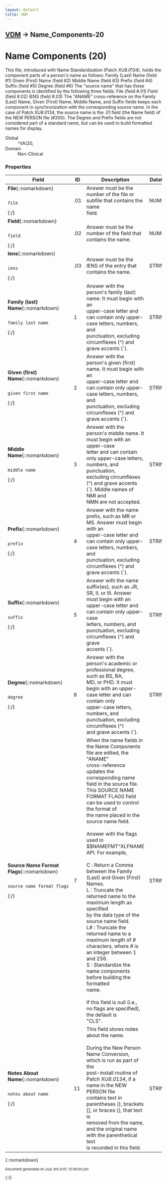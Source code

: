 ```yaml
---
layout: default
title: VDM
---
```


## [VDM](TableOfContents) &#8594; Name_Components-20
# Name Components (20)
This file, introduced with Name Standardization (Patch XU*8.0*134), holds the component parts of a person's name as follows:     Family (Last) Name (field #1)   Given (First) Name (field #2)   Middle Name (field #3)    Prefix (field #4)   Suffix (field #5)   Degree (field #6)   The "source name" that has these components is identified by the following three fields:                                                          File (field #.01)   Field (field #.02)   IENS (field #.03)   The "ANAME" cross-reference on the Family (Last) Name, Given (First) Name, Middle Name, and Suffix fields keeps each component in synchronization with the corresponding source name. In the case of Patch XU*8.0*134, the source name is the .01 field (the Name field) of the NEW PERSON file (#200).   The Degree and Prefix fields are not considered part of a standard name, but can be used to build formatted names for display.

<dl>
<dt>Global</dt><dd>^VA(20,</dd>
<dt>Domain</dt><dd>Non-Clinical</dd>
</dl>

### Properties

Field | ID | Description | Datatype | Attributes | Range
--- | --- | --- | --- | --- | ---
**File**{::nomarkdown}<pre><code>  file</code></pre>{:/} | .01 | Answer must be the number of the file or subfile that contains the name<br/>field. | NUMERIC | INDEXED<br/>REQUIRED | 
**Field**{::nomarkdown}<pre><code>  field</code></pre>{:/} | .02 | Answer must be the number of the field that contains the name. | NUMERIC | REQUIRED | 
**Iens**{::nomarkdown}<pre><code>  iens</code></pre>{:/} | .03 | Answer must be the IENS of the entry that contains the name. | STRING | REQUIRED | 
**Family (last) Name**{::nomarkdown}<pre><code>  family_last_name</code></pre>{:/} | 1 | Answer with the person's family (last) name. It must begin with an<br/>upper-case letter and can contain only upper-case letters, numbers, and<br/>punctuation, excluding circumflexes (^) and grave accents (`). | STRING | REQUIRED | 
**Given (first) Name**{::nomarkdown}<pre><code>  given_first_name</code></pre>{:/} | 2 | Answer with the person's given (first) name. It must begin with an<br/>upper-case letter and can contain only upper-case letters, numbers, and<br/>punctuation, excluding circumflexes (^) and grave accents (`). | STRING | REQUIRED | 
**Middle Name**{::nomarkdown}<pre><code>  middle_name</code></pre>{:/} | 3 | Answer with the person's middle name. It must begin with an upper-case<br/>letter and can contain only upper-case letters, numbers, and punctuation,<br/>excluding circumflexes (^) and grave accents (`). Middle names of NMI and<br/>NMN are not accepted. | STRING |  | 
**Prefix**{::nomarkdown}<pre><code>  prefix</code></pre>{:/} | 4 | Answer with the name prefix, such as MR or MS. Answer must begin with an<br/>upper-case letter and can contain only upper-case letters, numbers, and<br/>punctuation, excluding circumflexes (^) and grave accents (`). | STRING |  | 
**Suffix**{::nomarkdown}<pre><code>  suffix</code></pre>{:/} | 5 | Answer with the name suffix(es), such as JR, SR, II, or III. Answer<br/>must begin with an upper-case letter and can contain only upper-case<br/>letters, numbers, and punctuation, excluding circumflexes (^) and grave<br/>accents (`). | STRING |  | 
**Degree**{::nomarkdown}<pre><code>  degree</code></pre>{:/} | 6 | Answer with the person's academic or professional degree, such as BS, BA,<br/>MD, or PHD. It must begin with an upper-case letter and can contain only<br/>upper-case letters, numbers, and punctuation, excluding circumflexes (^)<br/>and grave accents (`). | STRING |  | 
**Source Name Format Flags**{::nomarkdown}<pre><code>  source_name_format_flags</code></pre>{:/} | 7 | When the name fields in the Name Components file are edited, the "ANAME"<br/>cross-reference updates the corresponding name field in the source file.<br/>This SOURCE NAME FORMAT FLAGS field can be used to control the format of<br/>the name placed in the source name field.<br/> <br/>Answer with the flags used in $$NAMEFMT^XLFNAME API. For example, <br/> <br/>  C  : Return a Comma between the Family (Last) and Given (First)<br/>       Names.<br/>  L  : Truncate the returned name to the maximum length as specified<br/>       by the data type of the source name field.<br/>  L# : Truncate the returned name to a maximum length of #<br/>       characters, where # is an integer between 1 and 256.<br/>  S  : Standardize the name components before building the formatted<br/>       name.<br/> <br/>If this field is null (i.e., no flags are specified), the default is<br/>"CLS". | STRING |  | 
**Notes About Name**{::nomarkdown}<pre><code>  notes_about_name</code></pre>{:/} | 11 | This field stores notes about the name.<br/> <br/>During the New Person Name Conversion, which is run as part of the<br/>post-install routine of Patch XU*8.0*134, if a name in the NEW PERSON file<br/>contains text in parentheses (), brackets [], or braces {}, that text is<br/>removed from the name, and the original name with the parenthetical text<br/>is recorded in this field. | STRING |  | 



{::nomarkdown} <br/><p style="font-size: 11px">Document generated on July 3rd 2017, 12:09:00 pm</p>{:/}